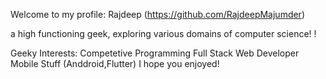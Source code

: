 Welcome to my profile:
Rajdeep (https://github.com/RajdeepMajumder)

a high functioning geek, exploring various domains of computer science! !


Geeky Interests:
Competetive Programming
Full Stack Web Developer
Mobile Stuff (Anddroid,Flutter)
I hope you enjoyed!
